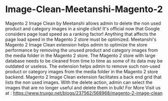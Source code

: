# Image-Clean-Meetanshi-Magento-2
Magento 2 Image Clean by Meetanshi allows admin to delete the non used product and category images in a single click! It's official now that Google considers page load speed as a ranking factor! Anything that affects the page load speed in the Magento 2 store must be optimized. Meetanshi's Magento 2 Image Clean extension helps admin to optimize the store performance by removing the unused product and category images from the media folder in the Magento 2 store. The Magento 2 store with large database needs to be cleaned from time to time as some of its data may be outdated or useless. The extension helps admin to remove such non-used product or category images from the media folder in the Magento 2 store backend. Magento 2 Image Clean extension facilitates a back end grid that lists the non used images. With the delete action, admin can select the images that are no longer useful and delete them in bulk! For More Visit us at : https://www.truxgo.net/blogs/237562/568968/magento-2-image-clean
